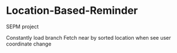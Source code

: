 # Location-Based-Reminder
SEPM project

Constantly load branch
Fetch near by sorted location when see user coordinate change
